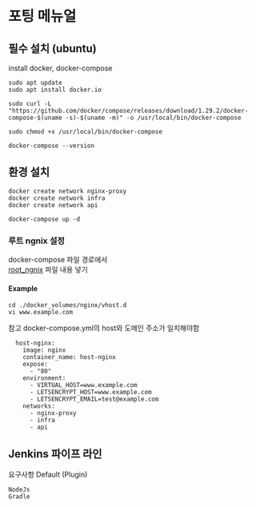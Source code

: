 # 포팅 메뉴얼
## 필수 설치 (ubuntu)
install docker, docker-compose
```
sudo apt update
sudo apt install docker.io

sudo curl -L "https://github.com/docker/compose/releases/download/1.29.2/docker-compose-$(uname -s)-$(uname -m)" -o /usr/local/bin/docker-compose

sudo chmod +x /usr/local/bin/docker-compose

docker-compose --version
```
## 환경 설치
```
docker create network nginx-proxy
docker create network infra
docker create network api

docker-compose up -d
```

### 루트 ngnix 설정
docker-compose 파일 경로에서<br>
[root_ngnix](root_ngnix) 파일 내용 넣기
#### Example
```
cd ./docker_volumes/nginx/vhost.d
vi www.example.com
```

참고 docker-compose.yml의 host와 도메인 주소가 일치해야함
```
  host-nginx:
    image: nginx
    container_name: host-nginx
    expose:
      - "80"
    environment:
      - VIRTUAL_HOST=www.example.com
      - LETSENCRYPT_HOST=www.example.com
      - LETSENCRYPT_EMAIL=test@example.com
    networks:
      - nginx-proxy
      - infra
      - api
```

## Jenkins 파이프 라인
요구사항 Default (Plugin)
```
NodeJs
Gradle
```
